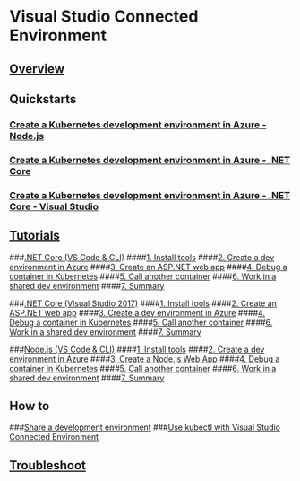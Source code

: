 # Visual Studio Connected Environment
## [Overview](visual-studio-connected-environment.md)

## Quickstarts
### [Create a Kubernetes development environment in Azure - Node.js](quickstart-node.md)
### [Create a Kubernetes development environment in Azure - .NET Core](quickstart-netcore.md)
### [Create a Kubernetes development environment in Azure - .NET Core - Visual Studio](quickstart-netcore-visualstudio.md) 

## [Tutorials](get-started.md)
###[.NET Core (VS Code & CLI)](get-started-netcore-01.md)
####[1. Install tools](get-started-netcore-01.md)
####[2. Create a dev environment in Azure](get-started-netcore-02.md)
####[3. Create an ASP.NET web app](get-started-netcore-03.md)
####[4. Debug a container in Kubernetes](get-started-netcore-04.md)
####[5. Call another container](get-started-netcore-05.md)
####[6. Work in a shared dev environment](get-started-netcore-06.md)
####[7. Summary](get-started-netcore-07.md)

###[.NET Core (Visual Studio 2017)](get-started-netcore-visualstudio-01.md)
####[1. Install tools](get-started-netcore-visualstudio-01.md)
####[2. Create an ASP.NET web app](get-started-netcore-visualstudio-02.md)
####[3. Create a dev environment in Azure](get-started-netcore-visualstudio-03.md)
####[4. Debug a container in Kubernetes](get-started-netcore-visualstudio-04.md)
####[5. Call another container](get-started-netcore-visualstudio-05.md)
####[6. Work in a shared dev environment](get-started-netcore-visualstudio-06.md)
####[7. Summary](get-started-netcore-visualstudio-07.md)

###[Node.js (VS Code & CLI)](get-started-nodejs-01.md)
####[1. Install tools](get-started-nodejs-01.md)
####[2. Create a dev environment in Azure](get-started-nodejs-02.md)
####[3. Create a Node.js Web App](get-started-nodejs-03.md)
####[4. Debug a container in Kubernetes](get-started-nodejs-04.md)
####[5. Call another container](get-started-nodejs-05.md)
####[6. Work in a shared dev environment](get-started-nodejs-06.md)
####[7. Summary](get-started-nodejs-07.md)

## How to
###[Share a development environment](how-to/share-dev-environment.md)
###[Use kubectl with Visual Studio Connected Environment](how-to/use-kubectl-with-vsce.md)

## [Troubleshoot](troubleshooting.md)

